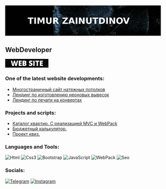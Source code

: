 [![Header](https://github.com/TimurZainutdinov/TimurZainutdinov/blob/main/assets/main_name.jpg)](https://elysium-pro.com)

## WebDeveloper

<a href="https://elysium-pro.com" target="_blank">
  <img src="https://github.com/TimurZainutdinov/TimurZainutdinov/blob/main/assets/web-site_2.jpg" alt="The web site" width="140"/>
</a>

### One of the latest website developments:
<!-- One of the latest works start-->
- [Многостраничный сайт натяжных потолков](https://potolki-real.ru)
- [Лендинг по изготовлению неоновых вывесок](https://optpoligraf.ru/neonovie-viveski/kazan)
- [Лендинг по печати на конвертах](https://optpoligraf.ru/konverty/kazan)
<!-- One of the latest works end -->

### Projects and scripts:

<!-- Projects and scripts start-->

- [Каталог квартир. С реализацией MVC и WebPack]()
- [Бюджетный калькулятор.]()
- [Проект квиз.]()

<!-- Projects and scripts end -->

### Languages and Tools:
![Html](https://img.shields.io/badge/-Html5-090909?style=for-the-badge&logo=html5&logoColor=d44922)
![Css3](https://img.shields.io/badge/-Css3-090909?style=for-the-badge&logo=css3&logoColor=097CDB)
![Bootstrap](https://img.shields.io/badge/-Bootstrap-090909?style=for-the-badge&logo=bootstrap&logoColor=7c12fa)
![JavaScript](https://img.shields.io/badge/-JavaScript-090909?style=for-the-badge&logo=JavaScript&logoColor=E9D54D)
![WebPack](https://img.shields.io/badge/-WebPack-090909?style=for-the-badge&logo=webpack&logoColor=8dd6f9)
![Seo](https://img.shields.io/badge/-Seo-090909?style=for-the-badge&logo=Raspberry%20Pi&logoColor=94ca5b)

### Socials:
[![Telegram](https://img.shields.io/badge/-Telegram-090909?style=for-the-badge&logo=telegram&logoColor=27A0D9)](https://t.me/elysium_sweb)
[![Instagram](https://img.shields.io/badge/-Instagram-090909?style=for-the-badge&logo=instagram&logoColor=B4068E)](https://www.instagram.com/sonny550)
